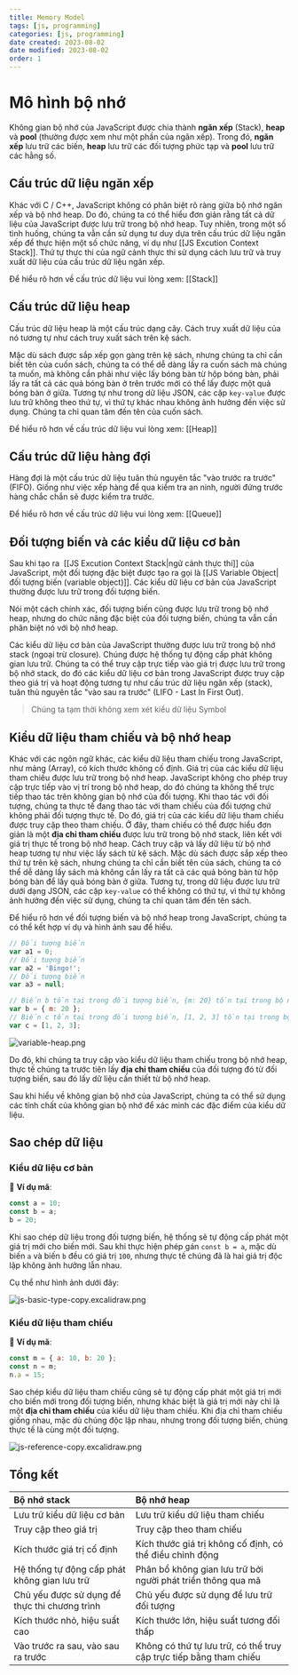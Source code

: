 ```yaml
---
title: Memory Model
tags: [js, programming]
categories: [js, programming]
date created: 2023-08-02
date modified: 2023-08-02
order: 1
---
```


# Mô hình bộ nhớ

Không gian bộ nhớ của JavaScript được chia thành **ngăn xếp** (Stack), **heap** và **pool** (thường được xem như một phần của ngăn xếp). Trong đó, **ngăn xếp** lưu trữ các biến, **heap** lưu trữ các đối tượng phức tạp và **pool** lưu trữ các hằng số.

## Cấu trúc dữ liệu ngăn xếp

Khác với C / C++, JavaScript không có phân biệt rõ ràng giữa bộ nhớ ngăn xếp và bộ nhớ heap. Do đó, chúng ta có thể hiểu đơn giản rằng tất cả dữ liệu của JavaScript được lưu trữ trong bộ nhớ heap. Tuy nhiên, trong một số tình huống, chúng ta vẫn cần sử dụng tư duy dựa trên cấu trúc dữ liệu ngăn xếp để thực hiện một số chức năng, ví dụ như [[JS Excution Context Stack]]. Thứ tự thực thi của ngữ cảnh thực thi sử dụng cách lưu trữ và truy xuất dữ liệu của cấu trúc dữ liệu ngăn xếp.

Để hiểu rõ hơn về cấu trúc dữ liệu vui lòng xem: [[Stack]]

## Cấu trúc dữ liệu heap

Cấu trúc dữ liệu heap là một cấu trúc dạng cây. Cách truy xuất dữ liệu của nó tương tự như cách truy xuất sách trên kệ sách.

Mặc dù sách được sắp xếp gọn gàng trên kệ sách, nhưng chúng ta chỉ cần biết tên của cuốn sách, chúng ta có thể dễ dàng lấy ra cuốn sách mà chúng ta muốn, mà không cần phải như việc lấy bóng bàn từ hộp bóng bàn, phải lấy ra tất cả các quả bóng bàn ở trên trước mới có thể lấy được một quả bóng bàn ở giữa. Tương tự như trong dữ liệu JSON, các cặp `key-value` được lưu trữ không theo thứ tự, vì thứ tự khác nhau không ảnh hưởng đến việc sử dụng. Chúng ta chỉ quan tâm đến tên của cuốn sách.

Để hiểu rõ hơn về cấu trúc dữ liệu vui lòng xem: [[Heap]]

## Cấu trúc dữ liệu hàng đợi

Hàng đợi là một cấu trúc dữ liệu tuân thủ nguyên tắc "vào trước ra trước" (FIFO). Giống như việc xếp hàng để qua kiểm tra an ninh, người đứng trước hàng chắc chắn sẽ được kiểm tra trước.

Để hiểu rõ hơn về cấu trúc dữ liệu vui lòng xem: [[Queue]]

## Đối tượng biến và các kiểu dữ liệu cơ bản

Sau khi tạo ra  [[JS Excution Context Stack|ngữ cảnh thực thi]] của JavaScript, một đối tượng đặc biệt được tạo ra gọi là [[JS Variable Object|đối tượng biến (variable object)]]. Các kiểu dữ liệu cơ bản của JavaScript thường được lưu trữ trong đối tượng biến.

Nói một cách chính xác, đối tượng biến cũng được lưu trữ trong bộ nhớ heap, nhưng do chức năng đặc biệt của đối tượng biến, chúng ta vẫn cần phân biệt nó với bộ nhớ heap.

Các kiểu dữ liệu cơ bản của JavaScript thường được lưu trữ trong bộ nhớ stack (ngoại trừ closure). Chúng được hệ thống tự động cấp phát không gian lưu trữ. Chúng ta có thể truy cập trực tiếp vào giá trị được lưu trữ trong bộ nhớ stack, do đó các kiểu dữ liệu cơ bản trong JavaScript được truy cập theo giá trị và hoạt động tương tự như cấu trúc dữ liệu ngăn xếp (stack), tuân thủ nguyên tắc "vào sau ra trước" (LIFO - Last In First Out).

> Chúng ta tạm thời không xem xét kiểu dữ liệu Symbol

## Kiểu dữ liệu tham chiếu và bộ nhớ heap

Khác với các ngôn ngữ khác, các kiểu dữ liệu tham chiếu trong JavaScript, như mảng (Array), có kích thước không cố định. Giá trị của các kiểu dữ liệu tham chiếu được lưu trữ trong bộ nhớ heap. JavaScript không cho phép truy cập trực tiếp vào vị trí trong bộ nhớ heap, do đó chúng ta không thể trực tiếp thao tác trên không gian bộ nhớ của đối tượng. Khi thao tác với đối tượng, chúng ta thực tế đang thao tác với tham chiếu của đối tượng chứ không phải đối tượng thực tế. Do đó, giá trị của các kiểu dữ liệu tham chiếu được truy cập theo tham chiếu. Ở đây, tham chiếu có thể được hiểu đơn giản là một **địa chỉ tham chiếu** được lưu trữ trong bộ nhớ stack, liên kết với giá trị thực tế trong bộ nhớ heap. Cách truy cập và lấy dữ liệu từ bộ nhớ heap tương tự như việc lấy sách từ kệ sách. Mặc dù sách được sắp xếp theo thứ tự trên kệ sách, nhưng chúng ta chỉ cần biết tên của sách, chúng ta có thể dễ dàng lấy sách mà không cần lấy ra tất cả các quả bóng bàn từ hộp bóng bàn để lấy quả bóng bàn ở giữa. Tương tự, trong dữ liệu được lưu trữ dưới dạng JSON, các cặp `key-value` có thể không có thứ tự, vì thứ tự không ảnh hưởng đến việc sử dụng, chúng ta chỉ quan tâm đến tên sách.

Để hiểu rõ hơn về đối tượng biến và bộ nhớ heap trong JavaScript, chúng ta có thể kết hợp ví dụ và hình ảnh sau để hiểu.

```js
// Đối tượng biến
var a1 = 0;
// Đối tượng biến
var a2 = 'Bingo!';
// Đối tượng biến
var a3 = null;

// Biến b tồn tại trong đối tượng biến, {m: 20} tồn tại trong bộ nhớ heap
var b = { m: 20 };
// Biến c tồn tại trong đối tượng biến, [1, 2, 3] tồn tại trong bộ nhớ heap
var c = [1, 2, 3];
```

![variable-heap.png](https://raw.githubusercontent.com/vanhung4499/images/master/snap/variable-heap.png)

Do đó, khi chúng ta truy cập vào kiểu dữ liệu tham chiếu trong bộ nhớ heap, thực tế chúng ta trước tiên lấy **địa chỉ tham chiếu** của đối tượng đó từ đối tượng biến, sau đó lấy dữ liệu cần thiết từ bộ nhớ heap.

Sau khi hiểu về không gian bộ nhớ của JavaScript, chúng ta có thể sử dụng các tính chất của không gian bộ nhớ để xác minh các đặc điểm của kiểu dữ liệu.

## Sao chép dữ liệu

### Kiểu dữ liệu cơ bản

🌰 **Ví dụ mã**:

```js
const a = 10;
const b = a;
b = 20;
```

Khi sao chép dữ liệu trong đối tượng biến, hệ thống sẽ tự động cấp phát một giá trị mới cho biến mới. Sau khi thực hiện phép gán `const b = a`, mặc dù biến `a` và biến `b` đều có giá trị `100`, nhưng thực tế chúng đã là hai giá trị độc lập không ảnh hưởng lẫn nhau.

Cụ thể như hình ảnh dưới đây:

![js-basic-type-copy.excalidraw.png](https://raw.githubusercontent.com/vanhung4499/images/master/snap/js-basic-type-copy.excalidraw.png)

### Kiểu dữ liệu tham chiếu

🌰 **Ví dụ mã**:

```js
const m = { a: 10, b: 20 };
const n = m;
n.a = 15;
```

Sao chép kiểu dữ liệu tham chiếu cũng sẽ tự động cấp phát một giá trị mới cho biến mới trong đối tượng biến, nhưng khác biệt là giá trị mới này chỉ là một **địa chỉ tham chiếu** của kiểu dữ liệu tham chiếu. Khi địa chỉ tham chiếu giống nhau, mặc dù chúng độc lập nhau, nhưng trong đối tượng biến, chúng thực tế là cùng một đối tượng.

![js-reference-copy.excalidraw.png](https://raw.githubusercontent.com/vanhung4499/images/master/snap/js-reference-copy.excalidraw.png)

## Tổng kết

| Bộ nhớ stack                                  | Bộ nhớ heap                                                        |
|:--------------------------------------------- |:------------------------------------------------------------------ |
| Lưu trữ kiểu dữ liệu cơ bản                   | Lưu trữ kiểu dữ liệu tham chiếu                                    |
| Truy cập theo giá trị                         | Truy cập theo tham chiếu                                           |
| Kích thước giá trị cố định                    | Kích thước giá trị không cố định, có thể điều chỉnh động           |
| Hệ thống tự động cấp phát không gian lưu trữ  | Phân bổ không gian lưu trữ bởi người phát triển thông qua mã       |
| Chủ yếu được sử dụng để thực thi chương trình | Chủ yếu được sử dụng để lưu trữ đối tượng                          |
| Kích thước nhỏ, hiệu suất cao                 | Kích thước lớn, hiệu suất tương đối thấp                           |
| Vào trước ra sau, vào sau ra trước            | Không có thứ tự lưu trữ, có thể truy cập trực tiếp bằng tham chiếu |
